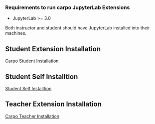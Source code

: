 ### Requirements to run carpo JupyterLab Extensions

* JupyterLab >= 3.0

Both instructor and student should have JupyterLab installed into their machines.

## Student Extension Installation
[Carpo Student Installation](carpo_student/README.md)
## Student Self Installtion 
[Student Self Installtion](carpo_student/INSTALL.md)
## Teacher Extension Installation
[Carpo Teacher Installation](carpo_teacher/README.md)
